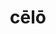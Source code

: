 ---
title: cēlō
meaning: to hide
ch: eleven
pos: verb
inf: celāre
secondppstem: cēl
infend: āre
conjugation: first
derivative: conceal
f1: yes
f: yes
---